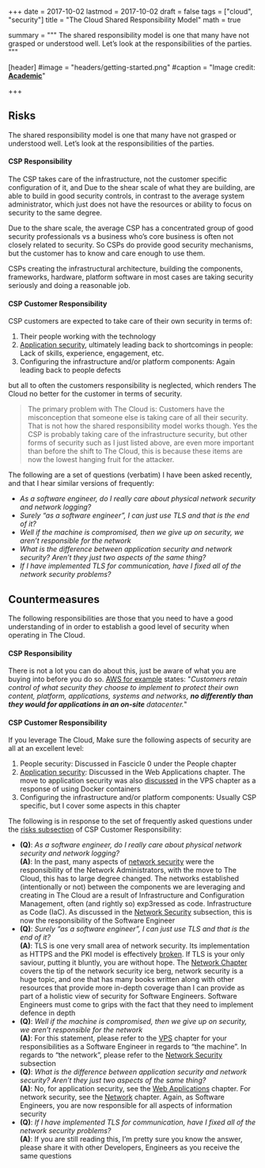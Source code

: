 +++
date = 2017-10-02
lastmod = 2017-10-02
draft = false
tags = ["cloud", "security"]
title = "The Cloud Shared Responsibility Model"
math = true

summary = """
The shared responsibility model is one that many have not grasped or understood well. Let’s look at the responsibilities of the parties.
"""

[header]
#image = "headers/getting-started.png"
#caption = "Image credit: [**Academic**](https://github.com/gcushen/hugo-academic/)"

+++

## Risks

The shared responsibility model is one that many have not grasped or understood well. Let’s look at the responsibilities of the parties.

#### CSP Responsibility

The CSP takes care of the infrastructure, not the customer specific configuration of it, and Due to the shear scale of what they are building, are able to build in good security controls, in contrast to the average system administrator, which just does not have the resources or ability to focus on security to the same degree.

Due to the share scale, the average CSP has a concentrated group of good security professionals vs a business who’s core business is often not closely related to security. So CSPs do provide good security mechanisms, but the customer has to know and care enough to use them.

CSPs creating the infrastructural architecture, building the components, frameworks, hardware, platform software in most cases are taking security seriously and doing a reasonable job.

#### CSP Customer Responsibility

CSP customers are expected to take care of their own security in terms of:

1. Their people working with the technology
2. [Application security](http://f1.holisticinfosecforwebdevelopers.com/chap06.html#web-applications), ultimately leading back to shortcomings in people: Lack of skills, experience, engagement, etc.
3. Configuring the infrastructure and/or platform components: Again leading back to people defects

but all to often the customers responsibility is neglected, which renders The Cloud no better for the customer in terms of security.

> The primary problem with The Cloud is: Customers have the misconception that someone else is taking care of all their security. That is not how the shared responsibility model works though. Yes the CSP is probably taking care of the infrastructure security, but other forms of security such as I just listed above, are even more important than before the shift to The Cloud, this is because these items are now the lowest hanging fruit for the attacker.

The following are a set of questions (verbatim) I have been asked recently, and that I hear similar versions of frequently:

* _As a software engineer, do I really care about physical network security and network logging?_
* _Surely “as a software engineer”, I can just use TLS and that is the end of it?_
* _Well if the machine is compromised, then we give up on security, we aren’t responsible for the network_
* _What is the difference between application security and network security? Aren’t they just two aspects of the same thing?_
* _If I have implemented TLS for communication, have I fixed all of the network security problems?_

## Countermeasures

The following responsibilities are those that you need to have a good understanding of in order to establish a good level of security when operating in The Cloud.

#### CSP Responsibility

There is not a lot you can do about this, just be aware of what you are buying into before you do so. [AWS for example](https://aws.amazon.com/compliance/shared-responsibility-model/) states: "_Customers retain control of what security they choose to implement to protect their own content, platform, applications, systems and networks, **no differently than they would for applications in an on-site** datacenter._"

#### CSP Customer Responsibility

If you leverage The Cloud, Make sure the following aspects of security are all at an excellent level:

1. People security: Discussed in Fascicle 0 under the People chapter
2. [Application security](http://f1.holisticinfosecforwebdevelopers.com/chap06.html#web-applications): Discussed in the Web Applications chapter. The move to application security was also [discussed](http://f1.holisticinfosecforwebdevelopers.com/chap03.html#vps-countermeasures-docker-application-security) in the VPS chapter as a response of using Docker containers
3. Configuring the infrastructure and/or platform components: Usually CSP specific, but I cover some aspects in this chapter

The following is in response to the set of frequently asked questions under the [risks subsection](#shared-responsibility-model-risks) of CSP Customer Responsibility:

* **(Q)**: _As a software engineer, do I really care about physical network security and network logging?_   
**(A)**: In the past, many aspects of [network security](http://f1.holisticinfosecforwebdevelopers.com/chap04.html#network) were the responsibility of the Network Administrators, with the move to The Cloud, this has to large degree changed. The networks established (intentionally or not) between the components we are leveraging and creating in The Cloud are a result of Infrastructure and Configuration Management, often (and rightly so) exp3ressed as code. Infrastructure as Code (IaC). As discussed in the [Network Security](http://f1.holisticinfosecforwebdevelopers.com/chap04.html#leanpub-auto-ssm-identify-risks-1) subsection, this is now the responsibility of the Software Engineer
* **(Q)**: _Surely “as a software engineer”, I can just use TLS and that is the end of it?_  
 **(A)**: TLS is one very small area of network security. Its implementation as HTTPS and the PKI model is effectively [broken](http://f1.holisticinfosecforwebdevelopers.com/chap04.html#network-identify-risks-tls-downgrade). If TLS is your only saviour, putting it bluntly, you are without hope. The [Network Chapter](http://f1.holisticinfosecforwebdevelopers.com/chap04.html#network) covers the tip of the network security ice berg, network security is a huge topic, and one that has many books written along with other resources that provide more in-depth coverage than I can provide as part of a holistic view of security for Software Engineers. Software Engineers must come to grips with the fact that they need to implement defence in depth
* **(Q)**: _Well if the machine is compromised, then we give up on security, we aren’t responsible for the network_  
**(A)**: For this statement, please refer to the [VPS](http://f1.holisticinfosecforwebdevelopers.com/chap03.html#vps) chapter for your responsibilities as a Software Engineer in regards to “the machine”. In regards to “the network”, please refer to the [Network Security](http://f1.holisticinfosecforwebdevelopers.com/chap04.html#leanpub-auto-ssm-identify-risks-1) subsection
* **(Q)**: _What is the difference between application security and network security? Aren’t they just two aspects of the same thing?_  
**(A)**: No, for application security, see the [Web Applications](http://f1.holisticinfosecforwebdevelopers.com/chap06.html#web-applications) chapter. For network security, see the [Network](http://f1.holisticinfosecforwebdevelopers.com/chap04.html#network) chapter. Again, as Software Engineers, you are now responsible for all aspects of information security
* **(Q)**: _If I have implemented TLS for communication, have I fixed all of the network security problems?_  
**(A)**: If you are still reading this, I’m pretty sure you know the answer, please share it with other Developers, Engineers as you receive the same questions

